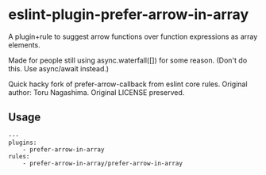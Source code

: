 # eslint-plugin-prefer-arrow-in-array

A plugin+rule to suggest arrow functions over function expressions as array elements.

Made for people still using async.waterfall([]) for some reason. (Don't do this. Use async/await instead.)

Quick hacky fork of prefer-arrow-callback from eslint core rules. Original author: Toru Nagashima. Original LICENSE preserved.

## Usage
```
---
plugins:
    - prefer-arrow-in-array
rules:
    - prefer-arrow-in-array/prefer-arrow-in-array
```
